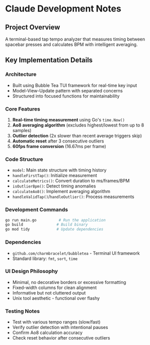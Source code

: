 # Claude Development Notes

## Project Overview
A terminal-based tap tempo analyzer that measures timing between spacebar presses and calculates BPM with intelligent averaging.

## Key Implementation Details

### Architecture
- Built using Bubble Tea TUI framework for real-time key input
- Model-View-Update pattern with separated concerns
- Structured into focused functions for maintainability

### Core Features
1. **Real-time timing measurement** using Go's `time.Now()`
2. **Ao8 averaging algorithm** (excludes highest/lowest from up to 8 samples)
3. **Outlier detection** (2x slower than recent average triggers skip)
4. **Automatic reset** after 3 consecutive outliers
5. **60fps frame conversion** (16.67ms per frame)

### Code Structure
- `model`: Main state structure with timing history
- `handleFirstTap()`: Initialize measurement
- `calculateMetrics()`: Convert duration to ms/frames/BPM
- `isOutlierBpm()`: Detect timing anomalies
- `calculateAo8()`: Implement averaging algorithm
- `handleValidTap()`/`handleOutlier()`: Process measurements

### Development Commands
```bash
go run main.go          # Run the application
go build               # Build binary
go mod tidy            # Update dependencies
```

### Dependencies
- `github.com/charmbracelet/bubbletea` - Terminal UI framework
- Standard library: `fmt`, `sort`, `time`

### UI Design Philosophy
- Minimal, no decorative borders or excessive formatting
- Fixed-width columns for clean alignment
- Informative but not cluttered output
- Unix tool aesthetic - functional over flashy

### Testing Notes
- Test with various tempo ranges (slow/fast)
- Verify outlier detection with intentional pauses
- Confirm Ao8 calculation accuracy
- Check reset behavior after consecutive outliers